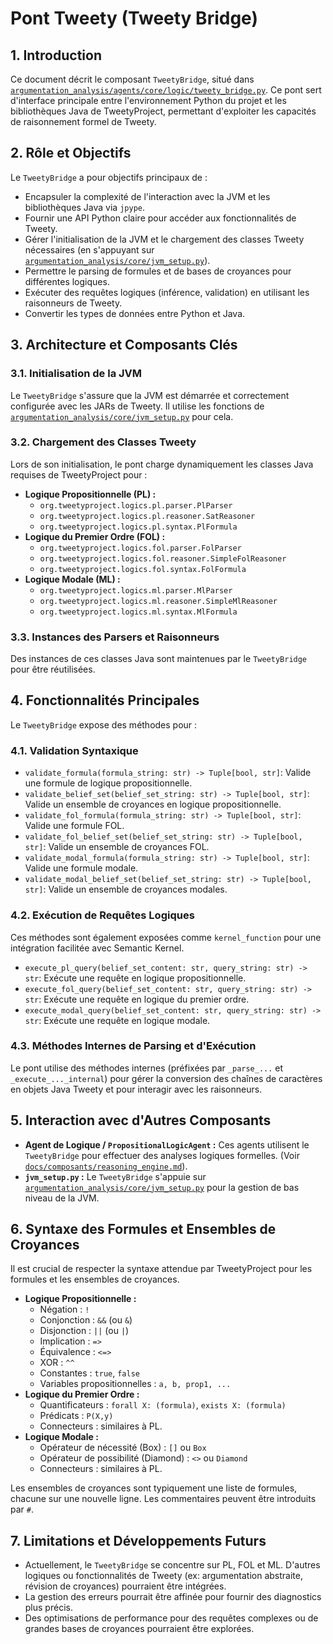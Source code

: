 # Pont Tweety (Tweety Bridge)

## 1. Introduction

Ce document décrit le composant `TweetyBridge`, situé dans [`argumentation_analysis/agents/core/logic/tweety_bridge.py`](../../argumentation_analysis/agents/core/logic/tweety_bridge.py:1). Ce pont sert d'interface principale entre l'environnement Python du projet et les bibliothèques Java de TweetyProject, permettant d'exploiter les capacités de raisonnement formel de Tweety.

## 2. Rôle et Objectifs

Le `TweetyBridge` a pour objectifs principaux de :
*   Encapsuler la complexité de l'interaction avec la JVM et les bibliothèques Java via `jpype`.
*   Fournir une API Python claire pour accéder aux fonctionnalités de Tweety.
*   Gérer l'initialisation de la JVM et le chargement des classes Tweety nécessaires (en s'appuyant sur [`argumentation_analysis/core/jvm_setup.py`](../../argumentation_analysis/core/jvm_setup.py:1)).
*   Permettre le parsing de formules et de bases de croyances pour différentes logiques.
*   Exécuter des requêtes logiques (inférence, validation) en utilisant les raisonneurs de Tweety.
*   Convertir les types de données entre Python et Java.

## 3. Architecture et Composants Clés

### 3.1. Initialisation de la JVM
Le `TweetyBridge` s'assure que la JVM est démarrée et correctement configurée avec les JARs de Tweety. Il utilise les fonctions de [`argumentation_analysis/core/jvm_setup.py`](../../argumentation_analysis/core/jvm_setup.py:1) pour cela.

### 3.2. Chargement des Classes Tweety
Lors de son initialisation, le pont charge dynamiquement les classes Java requises de TweetyProject pour :
*   **Logique Propositionnelle (PL) :**
    *   `org.tweetyproject.logics.pl.parser.PlParser`
    *   `org.tweetyproject.logics.pl.reasoner.SatReasoner`
    *   `org.tweetyproject.logics.pl.syntax.PlFormula`
*   **Logique du Premier Ordre (FOL) :**
    *   `org.tweetyproject.logics.fol.parser.FolParser`
    *   `org.tweetyproject.logics.fol.reasoner.SimpleFolReasoner`
    *   `org.tweetyproject.logics.fol.syntax.FolFormula`
*   **Logique Modale (ML) :**
    *   `org.tweetyproject.logics.ml.parser.MlParser`
    *   `org.tweetyproject.logics.ml.reasoner.SimpleMlReasoner`
    *   `org.tweetyproject.logics.ml.syntax.MlFormula`

### 3.3. Instances des Parsers et Raisonneurs
Des instances de ces classes Java sont maintenues par le `TweetyBridge` pour être réutilisées.

## 4. Fonctionnalités Principales

Le `TweetyBridge` expose des méthodes pour :

### 4.1. Validation Syntaxique
*   `validate_formula(formula_string: str) -> Tuple[bool, str]`: Valide une formule de logique propositionnelle.
*   `validate_belief_set(belief_set_string: str) -> Tuple[bool, str]`: Valide un ensemble de croyances en logique propositionnelle.
*   `validate_fol_formula(formula_string: str) -> Tuple[bool, str]`: Valide une formule FOL.
*   `validate_fol_belief_set(belief_set_string: str) -> Tuple[bool, str]`: Valide un ensemble de croyances FOL.
*   `validate_modal_formula(formula_string: str) -> Tuple[bool, str]`: Valide une formule modale.
*   `validate_modal_belief_set(belief_set_string: str) -> Tuple[bool, str]`: Valide un ensemble de croyances modales.

### 4.2. Exécution de Requêtes Logiques
Ces méthodes sont également exposées comme `kernel_function` pour une intégration facilitée avec Semantic Kernel.
*   `execute_pl_query(belief_set_content: str, query_string: str) -> str`: Exécute une requête en logique propositionnelle.
*   `execute_fol_query(belief_set_content: str, query_string: str) -> str`: Exécute une requête en logique du premier ordre.
*   `execute_modal_query(belief_set_content: str, query_string: str) -> str`: Exécute une requête en logique modale.

### 4.3. Méthodes Internes de Parsing et d'Exécution
Le pont utilise des méthodes internes (préfixées par `_parse_...` et `_execute_..._internal`) pour gérer la conversion des chaînes de caractères en objets Java Tweety et pour interagir avec les raisonneurs.

## 5. Interaction avec d'Autres Composants

*   **Agent de Logique / `PropositionalLogicAgent` :** Ces agents utilisent le `TweetyBridge` pour effectuer des analyses logiques formelles. (Voir [`docs/composants/reasoning_engine.md`](./reasoning_engine.md)).
*   **`jvm_setup.py` :** Le `TweetyBridge` s'appuie sur [`argumentation_analysis/core/jvm_setup.py`](../../argumentation_analysis/core/jvm_setup.py:1) pour la gestion de bas niveau de la JVM.

## 6. Syntaxe des Formules et Ensembles de Croyances

Il est crucial de respecter la syntaxe attendue par TweetyProject pour les formules et les ensembles de croyances.
*   **Logique Propositionnelle :**
    *   Négation : `!`
    *   Conjonction : `&&` (ou `&`)
    *   Disjonction : `||` (ou `|`)
    *   Implication : `=>`
    *   Équivalence : `<=>`
    *   XOR : `^^`
    *   Constantes : `true`, `false`
    *   Variables propositionnelles : `a, b, prop1, ...`
*   **Logique du Premier Ordre :**
    *   Quantificateurs : `forall X: (formula)`, `exists X: (formula)`
    *   Prédicats : `P(X,y)`
    *   Connecteurs : similaires à PL.
*   **Logique Modale :**
    *   Opérateur de nécessité (Box) : `[]` ou `Box`
    *   Opérateur de possibilité (Diamond) : `<>` ou `Diamond`
    *   Connecteurs : similaires à PL.

Les ensembles de croyances sont typiquement une liste de formules, chacune sur une nouvelle ligne. Les commentaires peuvent être introduits par `#`.

## 7. Limitations et Développements Futurs

*   Actuellement, le `TweetyBridge` se concentre sur PL, FOL et ML. D'autres logiques ou fonctionnalités de Tweety (ex: argumentation abstraite, révision de croyances) pourraient être intégrées.
*   La gestion des erreurs pourrait être affinée pour fournir des diagnostics plus précis.
*   Des optimisations de performance pour des requêtes complexes ou de grandes bases de croyances pourraient être explorées.